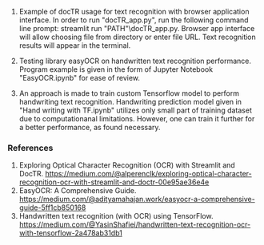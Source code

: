 
1. Example of docTR usage for text recognition with browser application interface. In order to run "docTR_app.py", run the following command line prompt:
streamlit run "PATH"\docTR_app.py. Browser app interface will allow choosing file from directory or enter file URL. 
Text recognition results will appear in the terminal.

2. Testing library easyOCR on handwritten text recognition performance. Program example is given in the form of Jupyter Notebook "EasyOCR.ipynb" for ease of review.
3. An approach is made to train custom Tensorflow model to perform handwriting text recognition. Handwriting prediction model given in "Hand writing with TF.ipynb" utilizes only small part of training dataset due to computationanal limitations. However, one can train it further for a better performance, as found necessary.

### References
1. Exploring Optical Character Recognition (OCR) with Streamlit and DocTR.
https://medium.com/@alperenclk/exploring-optical-character-recognition-ocr-with-streamlit-and-doctr-00e95ae36e4e
2. EasyOCR: A Comprehensive Guide. https://medium.com/@adityamahajan.work/easyocr-a-comprehensive-guide-5ff1cb850168
3. Handwritten text recognition (with OCR) using TensorFlow. https://medium.com/@YasinShafiei/handwritten-text-recognition-ocr-with-tensorflow-2a478ab31db1

